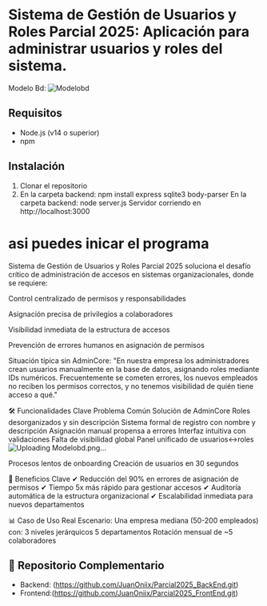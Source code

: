 # Sistema de Gestión de Usuarios y Roles Parcial 2025: Aplicación para administrar usuarios y roles del sistema.




Modelo Bd:
![Modelobd](https://github.com/user-attachments/assets/8e581f9f-4351-49de-b940-dfcd635cf11e)

## Requisitos
- Node.js (v14 o superior)
- npm

## Instalación
1. Clonar el repositorio
2. En la carpeta backend:
npm install  express sqlite3 body-parser
En la carpeta backend:
node server.js
Servidor corriendo en http://localhost:3000
 # asi puedes inicar el programa 

 

Sistema de Gestión de Usuarios y Roles Parcial 2025 soluciona el desafío crítico de administración de accesos en sistemas organizacionales, donde se requiere:

Control centralizado de permisos y responsabilidades

Asignación precisa de privilegios a colaboradores

Visibilidad inmediata de la estructura de accesos

Prevención de errores humanos en asignación de permisos

Situación típica sin AdminCore:
"En nuestra empresa los administradores crean usuarios manualmente en la base de datos, asignando roles mediante IDs numéricos. Frecuentemente se cometen errores, los nuevos empleados no reciben los permisos correctos, y no tenemos visibilidad de quién tiene acceso a qué."

🛠️ Funcionalidades Clave
Problema Común	Solución de AdminCore
Roles desorganizados y sin descripción	Sistema formal de registro con nombre y descripción
Asignación manual propensa a errores	Interfaz intuitiva con validaciones
Falta de visibilidad global	Panel unificado de usuarios↔roles![Uploading Modelobd.png…]()

Procesos lentos de onboarding	Creación de usuarios en 30 segundos

🚀 Beneficios Clave
✔ Reducción del 90% en errores de asignación de permisos
✔ Tiempo 5x más rápido para gestionar accesos
✔ Auditoría automática de la estructura organizacional
✔ Escalabilidad inmediata para nuevos departamentos

📊 Caso de Uso Real
Escenario:
Una empresa mediana (50-200 empleados) con:
3 niveles jerárquicos
5 departamentos
Rotación mensual de ~5 colaboradores



## 🔗 Repositorio Complementario
- Backend: (https://github.com/JuanOniix/Parcial2025_BackEnd.git)
- Frontend:(https://github.com/JuanOniix/Parcial2025_FrontEnd.git)



